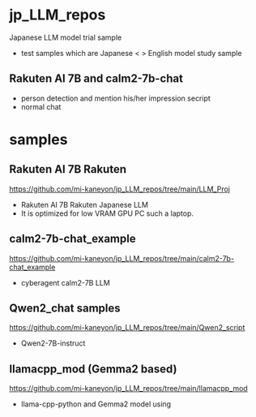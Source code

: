 # jp_LLM_repos
Japanese LLM model trial sample

- test samples which are Japanese < > English model study sample
## Rakuten AI 7B and calm2-7b-chat
- person detection and mention his/her impression secript
- normal chat 

# samples

## Rakuten AI 7B Rakuten

https://github.com/mi-kaneyon/jp_LLM_repos/tree/main/LLM_Proj
- Rakuten AI 7B Rakuten Japanese LLM
- It is optimized for low VRAM GPU PC such a laptop.


## calm2-7b-chat_example
https://github.com/mi-kaneyon/jp_LLM_repos/tree/main/calm2-7b-chat_example
- cyberagent calm2-7B LLM 

## Qwen2_chat samples

https://github.com/mi-kaneyon/jp_LLM_repos/tree/main/Qwen2_script
- Qwen2-7B-instruct


## llamacpp_mod (Gemma2 based)
https://github.com/mi-kaneyon/jp_LLM_repos/tree/main/llamacpp_mod
- llama-cpp-python and Gemma2 model using 
